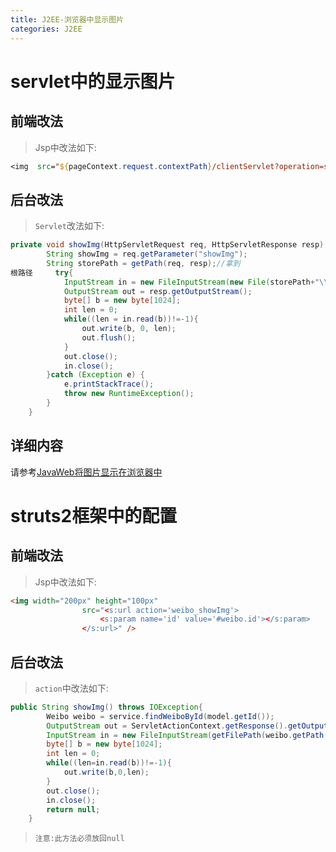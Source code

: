 ```yaml
---
title: J2EE-浏览器中显示图片
categories: J2EE
---
```

# servlet中的显示图片
## 前端改法
> Jsp中改法如下:
``` jsp
<img  src="${pageContext.request.contextPath}/clientServlet?operation=showImg" />
```

## 后台改法
> `Servlet`改法如下:
``` java
private void showImg(HttpServletRequest req, HttpServletResponse resp) {
		String showImg = req.getParameter("showImg");
		String storePath = getPath(req, resp);//拿到
根路径		try{
			InputStream in = new FileInputStream(new File(storePath+"\\"+showImg));
			OutputStream out = resp.getOutputStream();
			byte[] b = new byte[1024];
			int len = 0;
			while((len = in.read(b))!=-1){
				out.write(b, 0, len);
				out.flush();
			}
			out.close();
			in.close();
		}catch (Exception e) {
			e.printStackTrace();
			throw new RuntimeException();
		}
	}
```

## 详细内容
请参考[JavaWeb将图片显示在浏览器中](http://blog.csdn.net/woshixuye/article/details/19084501)

# struts2框架中的配置
## 前端改法
> Jsp中改法如下:
``` html
<img width="200px" height="100px"
				src="<s:url action='weibo_showImg'>
					<s:param name='id' value='#weibo.id'></s:param>
				</s:url>" />
```

## 后台改法
> `action`中改法如下:
``` java
public String showImg() throws IOException{
		Weibo weibo = service.findWeiboById(model.getId());
		OutputStream out = ServletActionContext.getResponse().getOutputStream();
		InputStream in = new FileInputStream(getFilePath(weibo.getPath(), weibo.getFileName()));
		byte[] b = new byte[1024];
		int len = 0;
		while((len=in.read(b))!=-1){
			out.write(b,0,len);
		}
		out.close();
		in.close();
		return null;
	}
```
> `注意:此方法必须放回null`